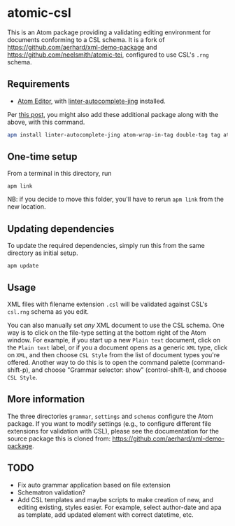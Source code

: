 # atomic-csl

This is an Atom package providing a validating editing environment for documents conforming to a CSL schema.  It is a fork of <https://github.com/aerhard/xml-demo-package> and <https://github.com/neelsmith/atomic-tei>, configured to use CSL's `.rng` schema.


## Requirements

-  [Atom Editor](https://atom.io/), with [linter-autocomplete-jing](https://github.com/aerhard/linter-autocomplete-jing) installed.

Per [this post](https://andrewdunning.ca/getting-started-editing-tei-xml-atom), you might also add these additional package along with the above, with this command.

``` bash
apm install linter-autocomplete-jing atom-wrap-in-tag double-tag tag atom-beautify linter linter-ui-default intentions busy-signal
```

## One-time setup

From a terminal in this directory, run

    apm link

NB: if you decide to move this folder, you'll have to rerun `apm link` from the new location.

## Updating dependencies

To update the required dependencies, simply run this from the same directory as initial setup.

``` console
apm update
```

## Usage

XML files with filename extension `.csl` will be validated against CSL's `csl.rng` schema as you edit.

You can also manually set *any* XML document to use the CSL schema.  One way is to click on the file-type setting at the bottom right of the Atom window. For example, if you start up a new `Plain text` document, click on the `Plain text` label, or if you a document opens as a generic `XML` type, click on `XML`, and then choose `CSL Style` from the list of document types you're offered.  Another way to do this is to open the command palette (command-shift-p), and choose "Grammar selector: show" (control-shift-l), and choose `CSL Style`. 

## More information

The three directories `grammar`, `settings` and `schemas` configure the Atom package.  If you want to modify settings (e.g., to configure different file extensions for validation with CSL), please see the documentation for the source package this is cloned from:  <https://github.com/aerhard/xml-demo-package>.

## TODO

* Fix auto grammar application based on file extension
* Schematron validation?
* Add CSL templates and maybe scripts to make creation of new, and editing existing, styles easier. For example, select author-date and apa as template, add updated element with correct datetime, etc.
